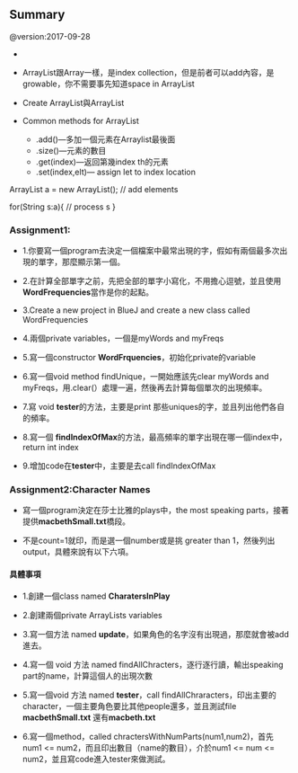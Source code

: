 
## Summary

@version:2017-09-28

-

- ArrayList跟Array一樣，是index collection，但是前者可以add內容，是growable，你不需要事先知道space in ArrayList

- Create ArrayList<Integer>與ArrayList<String>

- Common methods for ArrayList
	- .add()—多加一個元素在Arraylist最後面
	- .size()—元素的數目 
	- .get(index)—返回第幾index th的元素
	- .set(index,elt)— assign let to index location
	
ArrayList<String> a = new ArrayList<String>();
// add elements

for(String s:a){
	// process s
}

### Assignment1:

- 1.你要寫一個program去決定一個檔案中最常出現的字，假如有兩個最多次出現的單字，那麼顯示第一個。

- 2.在計算全部單字之前，先把全部的單字小寫化，不用擔心逗號，並且使用**WordFrequencies**當作是你的起點。

- 3.Create a new project in BlueJ and create a new class called WordFrequencies

- 4.兩個private variables，一個是myWords and myFreqs

- 5.寫一個constructor **WordFrquencies**，初始化private的variable


- 6.寫一個void method findUnique，一開始應該先clear myWords and myFreqs，用.clear(）處理一遍，然後再去計算每個單次的出現頻率。

- 7.寫 void **tester**的方法，主要是print 那些uniques的字，並且列出他們各自的頻率。

- 8.寫一個 **findIndexOfMax**的方法，最高頻率的單字出現在哪一個index中，return int index

- 9.增加code在**tester**中，主要是去call findIndexOfMax

### Assignment2:Character Names

- 寫一個program決定在莎士比雅的plays中，the most speaking parts，接著提供**macbethSmall.txt**橋段。

- 不是count=1就印，而是選一個number或是挑 greater than 1，然後列出output，具體來說有以下六項。

#### 具體事項

- 1.創建一個class named **CharatersInPlay**

- 2.創建兩個private ArrayLists variables

- 3.寫一個方法 named **update**，如果角色的名字沒有出現過，那麼就會被add進去。

- 4.寫一個 void 方法 named findAllChracters，逐行逐行讀，輸出speaking part的name，計算這個人的出現次數

- 5.寫一個void 方法 named **tester**，call findAllChraracters，印出主要的character，一個主要角色要比其他people還多，並且測試file **macbethSmall.txt** 還有**macbeth.txt**

- 6.寫一個method，called chractersWithNumParts(num1,num2)，首先num1 <= num2，而且印出數目（name的數目），介於num1 <= num <= num2，並且寫code進入tester來做測試。 


 